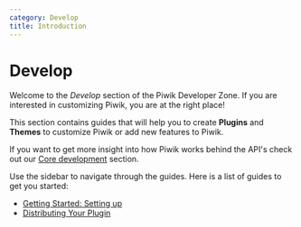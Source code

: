 ```yaml
---
category: Develop
title: Introduction
---
```

# Develop

Welcome to the *Develop* section of the Piwik Developer Zone. If you are interested in customizing Piwik, you are at the right place!

This section contains guides that will help you to create **Plugins** and **Themes** to customize Piwik or add new features to Piwik.

If you want to get more insight into how Piwik works behind the API's check out our [Core development](/core) section.

Use the sidebar to navigate through the guides. Here is a list of guides to get you started:

- [Getting Started: Setting up](/guides/getting-started-part-1)
- [Distributing Your Plugin](/guides/distributing-your-plugin)